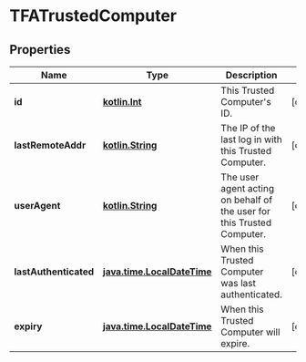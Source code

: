 
# TFATrustedComputer

## Properties
Name | Type | Description | Notes
------------ | ------------- | ------------- | -------------
**id** | [**kotlin.Int**](.md) | This Trusted Computer&#x27;s ID.  |  [optional]
**lastRemoteAddr** | [**kotlin.String**](.md) | The IP of the last log in with this Trusted Computer.  |  [optional]
**userAgent** | [**kotlin.String**](.md) | The user agent acting on behalf of the user for this Trusted Computer.  |  [optional]
**lastAuthenticated** | [**java.time.LocalDateTime**](java.time.LocalDateTime.md) | When this Trusted Computer was last authenticated.  |  [optional]
**expiry** | [**java.time.LocalDateTime**](java.time.LocalDateTime.md) | When this Trusted Computer will expire.  |  [optional]




